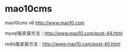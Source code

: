 # mao10cms

mao10cms v6 http://www.mao10.com

mysql版安装方法：http://www.mao10.com/post-44.html

redis版安装方法：http://www.mao10.com/post-40.html
